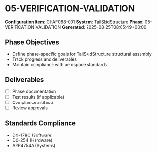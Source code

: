 # 05-VERIFICATION-VALIDATION

**Configuration Item**: CI-AF088-001
**System**: TailSkidStructure
**Phase**: 05-VERIFICATION-VALIDATION
**Generated**: 2025-08-25T08:05:49+00:00

## Phase Objectives
- Define phase-specific goals for TailSkidStructure structural assembly
- Track progress and deliverables
- Maintain compliance with aerospace standards

## Deliverables
- [ ] Phase documentation
- [ ] Test results (if applicable)
- [ ] Compliance artifacts
- [ ] Review approvals

## Standards Compliance
- DO-178C (Software)
- DO-254 (Hardware)
- ARP4754A (Systems)

